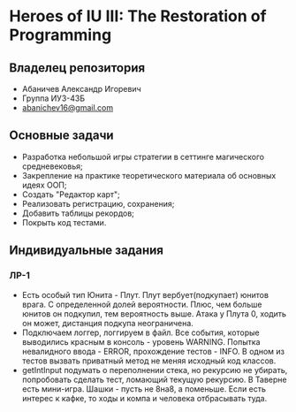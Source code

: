 # Heroes of IU III: The Restoration of Programming

## Владелец репозитория
- Абаничев Александр Игоревич
- Группа ИУ3-43Б
- abanichev16@gmail.com

## Основные задачи
- Разработка небольшой игры стратегии в сеттинге магического средневековья;
- Закрепление на практике теоретического материала об основных идеях ООП;
- Создать "Редактор карт";
- Реализовать регистрацию, сохранения;
- Добавить таблицы рекордов;
- Покрыть код тестами.

## Индивидуальные задания
### ЛР-1
- Есть особый тип Юнита - Плут. Плут вербует(подкупает) юнитов врага. С определенной долей вероятности. Плюс, чем больше юнитов он подкупил, тем вероятность выше. Атака у Плута 0, ходить он может, дистанция подкупа неограничена.
- Подключаем логгер, логгируем в файл. Все события, которые выводились красным в консоль - уровень WARNING. Попытка невалидного ввода - ERROR, прохождение тестов - INFO. В одном из тестов вызвать приватный метод не меняя исходный код классов.
- getIntInput подумать о переполнении стека, но рекурсию не убирать, попробовать сделать тест, ломающий текущую рекурсию. В Таверне есть мини-игра. Шашки - пусть не 8на8, а поменьше. Если есть интерес к кафке, то ходы и компа и человека отбрасывать туда.